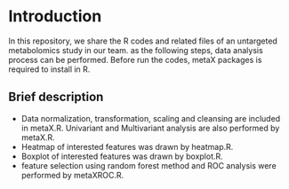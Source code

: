 # Introduction

In this repository, we share the R codes and related files of an untargeted metabolomics study in our team.
as the following steps, data analysis process can be performed. Before run the codes, metaX packages is required to install in R.

## Brief description

* Data normalization, transformation, scaling and cleansing are included in metaX.R. Univariant and Multivariant 
analysis are also performed by metaX.R.
* Heatmap of interested features was drawn by heatmap.R.
* Boxplot of interested features was drawn by boxplot.R.
* feature selection using random forest method and ROC analysis were performed by metaXROC.R.
